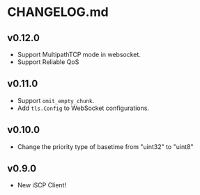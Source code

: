 # CHANGELOG.md

## v0.12.0

- Support MultipathTCP mode in websocket.
- Support Reliable QoS

## v0.11.0

- Support `omit_empty_chunk`.
- Add `tls.Config` to WebSocket configurations.

## v0.10.0

- Change the priority type of basetime from "uint32" to "uint8"

## v0.9.0

- New iSCP Client!
